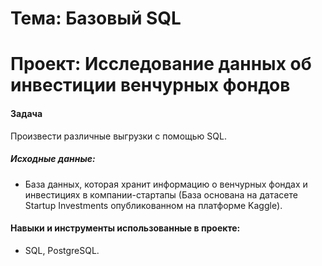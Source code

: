 # Тема: Базовый SQL

# Проект: Исследование данных об инвестиции венчурных фондов

#### Задача
Произвести различные выгрузки с помощью SQL.

##### Исходные данные:

* База данных, которая хранит информацию о венчурных фондах и инвестициях в компании-стартапы (База основана на датасете Startup Investments опубликованном на платформе Kaggle).


#### Навыки и инструменты использованные в проекте:
* SQL, PostgreSQL.


